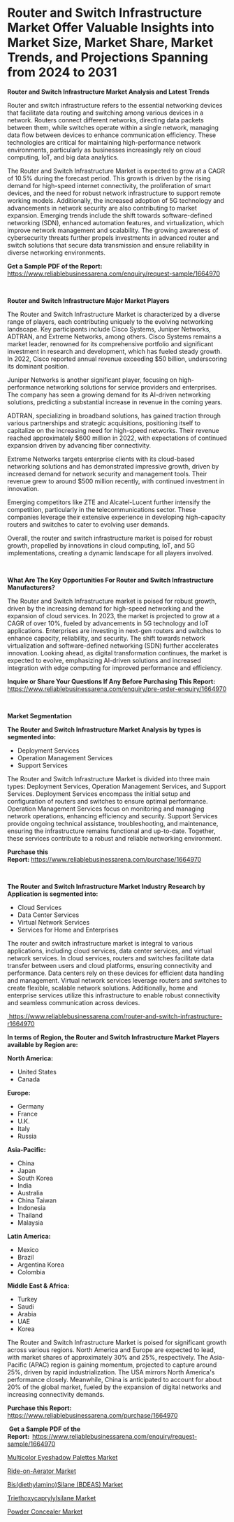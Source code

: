 <p><h1>Router and Switch Infrastructure Market Offer Valuable Insights into Market Size, Market Share, Market Trends, and Projections Spanning from 2024 to 2031</h1></p><p><strong>Router and Switch Infrastructure Market Analysis and Latest Trends</strong></p>
<p><p>Router and switch infrastructure refers to the essential networking devices that facilitate data routing and switching among various devices in a network. Routers connect different networks, directing data packets between them, while switches operate within a single network, managing data flow between devices to enhance communication efficiency. These technologies are critical for maintaining high-performance network environments, particularly as businesses increasingly rely on cloud computing, IoT, and big data analytics.</p><p>The Router and Switch Infrastructure Market is expected to grow at a CAGR of 10.5% during the forecast period. This growth is driven by the rising demand for high-speed internet connectivity, the proliferation of smart devices, and the need for robust network infrastructure to support remote working models. Additionally, the increased adoption of 5G technology and advancements in network security are also contributing to market expansion. Emerging trends include the shift towards software-defined networking (SDN), enhanced automation features, and virtualization, which improve network management and scalability. The growing awareness of cybersecurity threats further propels investments in advanced router and switch solutions that secure data transmission and ensure reliability in diverse networking environments.</p></p>
<p><strong>Get a Sample PDF of the Report:&nbsp;</strong> <a href="https://www.reliablebusinessarena.com/enquiry/request-sample/1664970?utm_campaign=1172&utm_medium=2&utm_source=Github&utm_content=ia&utm_term=29092024&utm_id=router-and-switch-infrastructure">https://www.reliablebusinessarena.com/enquiry/request-sample/1664970</a></p>
<p>&nbsp;</p>
<p><strong>Router and Switch Infrastructure Major Market Players</strong></p>
<p><p>The Router and Switch Infrastructure Market is characterized by a diverse range of players, each contributing uniquely to the evolving networking landscape. Key participants include Cisco Systems, Juniper Networks, ADTRAN, and Extreme Networks, among others. Cisco Systems remains a market leader, renowned for its comprehensive portfolio and significant investment in research and development, which has fueled steady growth. In 2022, Cisco reported annual revenue exceeding $50 billion, underscoring its dominant position.</p><p>Juniper Networks is another significant player, focusing on high-performance networking solutions for service providers and enterprises. The company has seen a growing demand for its AI-driven networking solutions, predicting a substantial increase in revenue in the coming years.</p><p>ADTRAN, specializing in broadband solutions, has gained traction through various partnerships and strategic acquisitions, positioning itself to capitalize on the increasing need for high-speed networks. Their revenue reached approximately $600 million in 2022, with expectations of continued expansion driven by advancing fiber connectivity.</p><p>Extreme Networks targets enterprise clients with its cloud-based networking solutions and has demonstrated impressive growth, driven by increased demand for network security and management tools. Their revenue grew to around $500 million recently, with continued investment in innovation.</p><p>Emerging competitors like ZTE and Alcatel-Lucent further intensify the competition, particularly in the telecommunications sector. These companies leverage their extensive experience in developing high-capacity routers and switches to cater to evolving user demands. </p><p>Overall, the router and switch infrastructure market is poised for robust growth, propelled by innovations in cloud computing, IoT, and 5G implementations, creating a dynamic landscape for all players involved.</p></p>
<p>&nbsp;</p>
<p><strong>What Are The Key Opportunities For Router and Switch Infrastructure Manufacturers?</strong></p>
<p><p>The Router and Switch Infrastructure market is poised for robust growth, driven by the increasing demand for high-speed networking and the expansion of cloud services. In 2023, the market is projected to grow at a CAGR of over 10%, fueled by advancements in 5G technology and IoT applications. Enterprises are investing in next-gen routers and switches to enhance capacity, reliability, and security. The shift towards network virtualization and software-defined networking (SDN) further accelerates innovation. Looking ahead, as digital transformation continues, the market is expected to evolve, emphasizing AI-driven solutions and increased integration with edge computing for improved performance and efficiency.</p></p>
<p><strong>Inquire or Share Your Questions If Any Before Purchasing This Report:</strong> <a href="https://www.reliablebusinessarena.com/enquiry/pre-order-enquiry/1664970?utm_campaign=1172&utm_medium=2&utm_source=Github&utm_content=ia&utm_term=29092024&utm_id=router-and-switch-infrastructure">https://www.reliablebusinessarena.com/enquiry/pre-order-enquiry/1664970</a></p>
<p>&nbsp;</p>
<p><strong>Market Segmentation</strong></p>
<p><strong>The Router and Switch Infrastructure Market Analysis by types is segmented into:</strong></p>
<p><ul><li>Deployment Services</li><li>Operation Management Services</li><li>Support Services</li></ul></p>
<p><p>The Router and Switch Infrastructure Market is divided into three main types: Deployment Services, Operation Management Services, and Support Services. Deployment Services encompass the initial setup and configuration of routers and switches to ensure optimal performance. Operation Management Services focus on monitoring and managing network operations, enhancing efficiency and security. Support Services provide ongoing technical assistance, troubleshooting, and maintenance, ensuring the infrastructure remains functional and up-to-date. Together, these services contribute to a robust and reliable networking environment.</p></p>
<p><strong>Purchase this Report:&nbsp;</strong><a href="https://www.reliablebusinessarena.com/purchase/1664970?utm_campaign=1172&utm_medium=2&utm_source=Github&utm_content=ia&utm_term=29092024&utm_id=router-and-switch-infrastructure">https://www.reliablebusinessarena.com/purchase/1664970</a></p>
<p>&nbsp;</p>
<p><strong>The Router and Switch Infrastructure Market Industry Research by Application is segmented into:</strong></p>
<p><ul><li>Cloud Services</li><li>Data Center Services</li><li>Virtual Network Services</li><li>Services for Home and Enterprises</li></ul></p>
<p><p>The router and switch infrastructure market is integral to various applications, including cloud services, data center services, and virtual network services. In cloud services, routers and switches facilitate data transfer between users and cloud platforms, ensuring connectivity and performance. Data centers rely on these devices for efficient data handling and management. Virtual network services leverage routers and switches to create flexible, scalable network solutions. Additionally, home and enterprise services utilize this infrastructure to enable robust connectivity and seamless communication across devices.</p></p>
<p><a href="https://www.reliablebusinessarena.com/router-and-switch-infrastructure-r1664970?utm_campaign=1172&utm_medium=2&utm_source=Github&utm_content=ia&utm_term=29092024&utm_id=router-and-switch-infrastructure">&nbsp;https://www.reliablebusinessarena.com/router-and-switch-infrastructure-r1664970</a></p>
<p><strong>In terms of Region, the Router and Switch Infrastructure Market Players available by Region are:</strong></p>
<p>
    <p> <strong> North America: </strong>
        <ul>
            <li>United States</li>
            <li>Canada</li>
        </ul>
        </p> 
    <p> <strong> Europe: </strong>
        <ul>
            <li>Germany</li>
            <li>France</li>
            <li>U.K.</li>
            <li>Italy</li>
            <li>Russia</li>
        </ul>
        </p> 
    <p> <strong> Asia-Pacific: </strong>
        <ul>
            <li>China</li>
            <li>Japan</li>
            <li>South Korea</li>
            <li>India</li>
            <li>Australia</li>
            <li>China Taiwan</li>
            <li>Indonesia</li>
            <li>Thailand</li>
            <li>Malaysia</li>
        </ul>
        </p> 
    <p> <strong> Latin America: </strong>
        <ul>
            <li>Mexico</li>
            <li>Brazil</li>
            <li>Argentina Korea</li>
            <li>Colombia</li>
        </ul>
        </p> 
    <p> <strong> Middle East & Africa: </strong>
        <ul>
            <li>Turkey</li>
            <li>Saudi</li>
            <li>Arabia</li>
            <li>UAE</li>
            <li>Korea</li>
        </ul>
    </p>
    </p>
<p><p>The Router and Switch Infrastructure Market is poised for significant growth across various regions. North America and Europe are expected to lead, with market shares of approximately 30% and 25%, respectively. The Asia-Pacific (APAC) region is gaining momentum, projected to capture around 25%, driven by rapid industrialization. The USA mirrors North America's performance closely. Meanwhile, China is anticipated to account for about 20% of the global market, fueled by the expansion of digital networks and increasing connectivity demands.</p></p>
<p><strong>Purchase this Report: </strong><a href="https://www.reliablebusinessarena.com/purchase/1664970?utm_campaign=1172&utm_medium=2&utm_source=Github&utm_content=ia&utm_term=29092024&utm_id=router-and-switch-infrastructure">https://www.reliablebusinessarena.com/purchase/1664970</a></p>
<p>&nbsp;<strong>Get a Sample PDF of the Report:&nbsp;&nbsp;</strong><a href="https://www.reliablebusinessarena.com/enquiry/request-sample/1664970?utm_campaign=1172&utm_medium=2&utm_source=Github&utm_content=ia&utm_term=29092024&utm_id=router-and-switch-infrastructure">https://www.reliablebusinessarena.com/enquiry/request-sample/1664970</a></p>
<p><strong></strong></p>
<p><p><a href="https://www.linkedin.com/pulse/driving-market-forces-multicolor-eyeshadow-palettes-trends-dtfdf?utm_campaign=1172&utm_medium=2&utm_source=Github&utm_content=ia&utm_term=29092024&utm_id=router-and-switch-infrastructure">Multicolor Eyeshadow Palettes Market</a></p><p><a href="https://github.com/julyju69/Market-Research-Report-List-5/blob/main/ride-on-aerator-market.md?utm_campaign=1172&utm_medium=2&utm_source=Github&utm_content=ia&utm_term=29092024&utm_id=router-and-switch-infrastructure">Ride-on-Aerator Market</a></p><p><a href="https://issuu.com/reportprime-2/docs/bisdiethylaminosilane-bdeas-market-_3784d355c88b6d?utm_campaign=1172&utm_medium=2&utm_source=Github&utm_content=ia&utm_term=29092024&utm_id=router-and-switch-infrastructure">Bis(diethylamino)Silane (BDEAS) Market</a></p><p><a href="https://issuu.com/reportprime-2/docs/triethoxycaprylylsilane-market-size_4474ca019e92a5?utm_campaign=1172&utm_medium=2&utm_source=Github&utm_content=ia&utm_term=29092024&utm_id=router-and-switch-infrastructure">Triethoxycaprylylsilane Market</a></p><p><a href="https://www.linkedin.com/pulse/powder-concealer-market-insights-products-regional-analysis-ku0uf?utm_campaign=1172&utm_medium=2&utm_source=Github&utm_content=ia&utm_term=29092024&utm_id=router-and-switch-infrastructure">Powder Concealer Market</a></p></p>